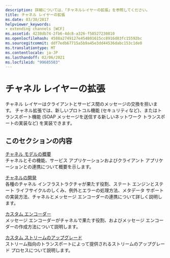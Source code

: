 ```yaml
---
description: 詳細については、「チャネルレイヤーの拡張」を参照してください。
title: チャネル レイヤーの拡張
ms.date: 03/30/2017
helpviewer_keywords:
- extending channels [WCF]
ms.assetid: 4238db74-2fb6-4dc8-a326-f58527230810
ms.openlocfilehash: 4588a2749127e454801615cc8916d83fc15592bc
ms.sourcegitcommit: ddf7edb67715a5b9a45e3dd44536dabc153c1de0
ms.translationtype: MT
ms.contentlocale: ja-JP
ms.lasthandoff: 02/06/2021
ms.locfileid: "99685583"
---
```

# <a name="extending-the-channel-layer"></a>チャネル レイヤーの拡張

チャネル レイヤーはクライアントとサービス間のメッセージの交換を担います。 チャネル拡張では、新しいプロトコル機能 (セキュリティなど)、またはトランスポート機能 (SOAP メッセージを送信する新しいネットワーク トランスポートの実装など) を実装できます。  
  
## <a name="in-this-section"></a>このセクションの内容  

 [チャネル モデルの概要](channel-model-overview.md)  
 チャネルとその機能、サービス アプリケーションおよびクライアント アプリケーションとの連携について概要を示します。  
  
 [チャネルの開発](developing-channels.md)  
 各種のチャネル インフラストラクチャが果たす役割、ステート エンジンとステート ライフサイクルのしくみ、例外とエラーの処理方法、メタデータ サポートの実装方法、チャネルとメッセージ エンコーダーの連携について詳しく説明します。  
  
 [カスタム エンコーダー](custom-encoders.md)  
 メッセージ エンコーダーがチャネルで果たす役割、およびメッセージ エンコーダーの作成方法について説明します。  
  
 [カスタム ストリームのアップグレード](custom-stream-upgrades.md)  
 ストリーム指向のトランスポートによって提供されるストリームのアップグレード プロセスについて説明します。
